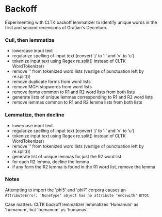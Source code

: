# Backoff
Experimenting with CLTK backoff lemmatizer to identify unique words
in the first and second recensions of Gratian's Decretum.

### Cull, then lemmatize
+ lowercase input text
+ regularize spelling of input text (convert 'j' to 'i' and 'v' to 'u')
+ tokenize input text using Regex re.split() instead of CLTK WordTokenize()
+ remove '' from tokenized word lists (vestige of punctuation left by re.split())
+ remove duplicate forms from word lists
+ remove MGH stopwords from word lists
+ remove forms common to R1 and R2 word lists from both lists
+ generate lists of unique lemmas corresponding to R1 and R2 word lists
+ remove lemmas common to R1 and R2 lemma lists from both lists

### Lemmatize, then decline
+ lowercase input text
+ regularize spelling of input text (convert 'j' to 'i' and 'v' to 'u')
+ tokenize input text using Regex re.split() instead of CLTK WordTokenize()
+ remove '' from tokenized word lists (vestige of punctuation left by re.split())
+ generate list of unique lemmas for just the R2 word list
+ for each R2 lemma, decline the lemma
+ if any form the R2 lemma is found in the R1 word list, remove the lemma


### Notes
Attempting to import the 'phi5' and 'phi7' corpora causes an
`AttributeError: 'NoneType' object has no attribute 'endswith'`
error.

Case matters. CLTK backoff lemmatizer lemmatizes
'Humanum' as 'humanum', but 'humanum' as 'humanus'.

